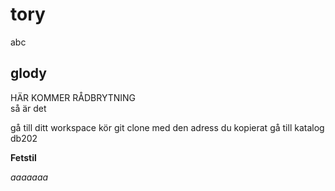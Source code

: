 # tory
abc

## glody

 HÄR KOMMER RÅDBRYTNING  
 så är det

 gå till ditt workspace
kör git clone med den adress du kopierat
gå till katalog db202

**Fetstil**

*aaaaaaa*

